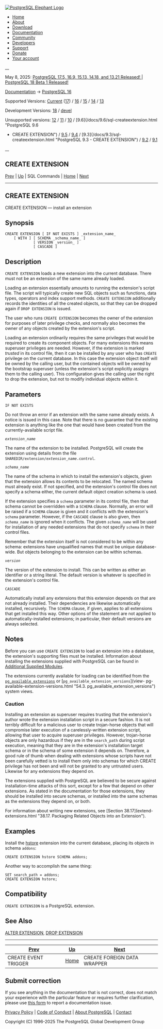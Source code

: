 [ ![PostgreSQL Elephant Logo](/media/img/about/press/elephant.png) ](/)

  * [Home](/ "Home")
  * [About](/about/ "About")
  * [Download](/download/ "Download")
  * [Documentation](/docs/ "Documentation")
  * [Community](/community/ "Community")
  * [Developers](/developer/ "Developers")
  * [Support](/support/ "Support")
  * [Donate](/about/donate/ "Donate")
  * [Your account](/account/ "Your account")

__

May 8, 2025: [ PostgreSQL 17.5, 16.9, 15.13, 14.18, and 13.21 Released! ](/about/news/postgresql-175-169-1513-1418-and-1321-released-3072/) | [ PostgreSQL 18 Beta 1 Released! ](/about/news/postgresql-18-beta-1-released-3070/)

[Documentation](/docs/ "Documentation") -> [PostgreSQL
16](/docs/16/index.html)

Supported Versions: [Current](/docs/current/sql-createextension.html
"PostgreSQL 17 - CREATE EXTENSION") ([17](/docs/17/sql-createextension.html
"PostgreSQL 17 - CREATE EXTENSION")) / [16](/docs/16/sql-createextension.html
"PostgreSQL 16 - CREATE EXTENSION") / [15](/docs/15/sql-createextension.html
"PostgreSQL 15 - CREATE EXTENSION") / [14](/docs/14/sql-createextension.html
"PostgreSQL 14 - CREATE EXTENSION") / [13](/docs/13/sql-createextension.html
"PostgreSQL 13 - CREATE EXTENSION")

Development Versions: [18](/docs/18/sql-createextension.html "PostgreSQL 18 -
CREATE EXTENSION") / [devel](/docs/devel/sql-createextension.html "PostgreSQL
devel - CREATE EXTENSION")

Unsupported versions: [12](/docs/12/sql-createextension.html "PostgreSQL 12 -
CREATE EXTENSION") / [11](/docs/11/sql-createextension.html "PostgreSQL 11 -
CREATE EXTENSION") / [10](/docs/10/sql-createextension.html "PostgreSQL 10 -
CREATE EXTENSION") / [9.6](/docs/9.6/sql-createextension.html "PostgreSQL 9.6
- CREATE EXTENSION") / [9.5](/docs/9.5/sql-createextension.html "PostgreSQL
9.5 - CREATE EXTENSION") / [9.4](/docs/9.4/sql-createextension.html
"PostgreSQL 9.4 - CREATE EXTENSION") / [9.3](/docs/9.3/sql-
createextension.html "PostgreSQL 9.3 - CREATE EXTENSION") /
[9.2](/docs/9.2/sql-createextension.html "PostgreSQL 9.2 - CREATE EXTENSION")
/ [9.1](/docs/9.1/sql-createextension.html "PostgreSQL 9.1 - CREATE
EXTENSION")

__

CREATE EXTENSION  
---  
[Prev](sql-createeventtrigger.html "CREATE EVENT TRIGGER")  | [Up](sql-commands.html "SQL Commands") | SQL Commands | [Home](index.html "PostgreSQL 16.9 Documentation") |  [Next](sql-createforeigndatawrapper.html "CREATE FOREIGN DATA WRAPPER")  
  
* * *

## CREATE EXTENSION

CREATE EXTENSION — install an extension

## Synopsis

    
    
    CREATE EXTENSION [ IF NOT EXISTS ] _extension_name_
        [ WITH ] [ SCHEMA _schema_name_ ]
                 [ VERSION _version_ ]
                 [ CASCADE ]
    

## Description

`CREATE EXTENSION` loads a new extension into the current database. There must
not be an extension of the same name already loaded.

Loading an extension essentially amounts to running the extension's script
file. The script will typically create new SQL objects such as functions, data
types, operators and index support methods. `CREATE EXTENSION` additionally
records the identities of all the created objects, so that they can be dropped
again if `DROP EXTENSION` is issued.

The user who runs `CREATE EXTENSION` becomes the owner of the extension for
purposes of later privilege checks, and normally also becomes the owner of any
objects created by the extension's script.

Loading an extension ordinarily requires the same privileges that would be
required to create its component objects. For many extensions this means
superuser privileges are needed. However, if the extension is marked _trusted_
in its control file, then it can be installed by any user who has `CREATE`
privilege on the current database. In this case the extension object itself
will be owned by the calling user, but the contained objects will be owned by
the bootstrap superuser (unless the extension's script explicitly assigns them
to the calling user). This configuration gives the calling user the right to
drop the extension, but not to modify individual objects within it.

## Parameters

`IF NOT EXISTS`

    

Do not throw an error if an extension with the same name already exists. A
notice is issued in this case. Note that there is no guarantee that the
existing extension is anything like the one that would have been created from
the currently-available script file.

_`extension_name`_

    

The name of the extension to be installed. PostgreSQL will create the
extension using details from the file
`SHAREDIR/extension/`_`extension_name`_`.control`.

_`schema_name`_

    

The name of the schema in which to install the extension's objects, given that
the extension allows its contents to be relocated. The named schema must
already exist. If not specified, and the extension's control file does not
specify a schema either, the current default object creation schema is used.

If the extension specifies a `schema` parameter in its control file, then that
schema cannot be overridden with a `SCHEMA` clause. Normally, an error will be
raised if a `SCHEMA` clause is given and it conflicts with the extension's
`schema` parameter. However, if the `CASCADE` clause is also given, then
_`schema_name`_ is ignored when it conflicts. The given _`schema_name`_ will
be used for installation of any needed extensions that do not specify `schema`
in their control files.

Remember that the extension itself is not considered to be within any schema:
extensions have unqualified names that must be unique database-wide. But
objects belonging to the extension can be within schemas.

_`version`_

    

The version of the extension to install. This can be written as either an
identifier or a string literal. The default version is whatever is specified
in the extension's control file.

`CASCADE`

    

Automatically install any extensions that this extension depends on that are
not already installed. Their dependencies are likewise automatically
installed, recursively. The `SCHEMA` clause, if given, applies to all
extensions that get installed this way. Other options of the statement are not
applied to automatically-installed extensions; in particular, their default
versions are always selected.

## Notes

Before you can use `CREATE EXTENSION` to load an extension into a database,
the extension's supporting files must be installed. Information about
installing the extensions supplied with PostgreSQL can be found in [Additional
Supplied Modules](contrib.html "Appendix F. Additional Supplied Modules and
Extensions").

The extensions currently available for loading can be identified from the
[`pg_available_extensions`](view-pg-available-extensions.html
"54.2. pg_available_extensions") or [`pg_available_extension_versions`](view-
pg-available-extension-versions.html "54.3. pg_available_extension_versions")
system views.

### Caution

Installing an extension as superuser requires trusting that the extension's
author wrote the extension installation script in a secure fashion. It is not
terribly difficult for a malicious user to create trojan-horse objects that
will compromise later execution of a carelessly-written extension script,
allowing that user to acquire superuser privileges. However, trojan-horse
objects are only hazardous if they are in the `search_path` during script
execution, meaning that they are in the extension's installation target schema
or in the schema of some extension it depends on. Therefore, a good rule of
thumb when dealing with extensions whose scripts have not been carefully
vetted is to install them only into schemas for which CREATE privilege has not
been and will not be granted to any untrusted users. Likewise for any
extensions they depend on.

The extensions supplied with PostgreSQL are believed to be secure against
installation-time attacks of this sort, except for a few that depend on other
extensions. As stated in the documentation for those extensions, they should
be installed into secure schemas, or installed into the same schemas as the
extensions they depend on, or both.

For information about writing new extensions, see [Section 38.17](extend-
extensions.html "38.17. Packaging Related Objects into an Extension").

## Examples

Install the [hstore](hstore.html "F.18. hstore — hstore key/value datatype")
extension into the current database, placing its objects in schema `addons`:

    
    
    CREATE EXTENSION hstore SCHEMA addons;
    

Another way to accomplish the same thing:

    
    
    SET search_path = addons;
    CREATE EXTENSION hstore;
    

## Compatibility

`CREATE EXTENSION` is a PostgreSQL extension.

## See Also

[ALTER EXTENSION](sql-alterextension.html "ALTER EXTENSION"), [DROP
EXTENSION](sql-dropextension.html "DROP EXTENSION")

* * *

[Prev](sql-createeventtrigger.html "CREATE EVENT TRIGGER")  | [Up](sql-commands.html "SQL Commands") |  [Next](sql-createforeigndatawrapper.html "CREATE FOREIGN DATA WRAPPER")  
---|---|---  
CREATE EVENT TRIGGER  | [Home](index.html "PostgreSQL 16.9 Documentation") |  CREATE FOREIGN DATA WRAPPER  
  
## Submit correction

If you see anything in the documentation that is not correct, does not match
your experience with the particular feature or requires further clarification,
please use [this form](/account/comments/new/16/sql-createextension.html/) to
report a documentation issue.

[Privacy Policy](/about/privacypolicy) | [Code of Conduct](/about/policies/coc/) | [About PostgreSQL](/about/) | [Contact](/about/contact/)  

Copyright (C) 1996-2025 The PostgreSQL Global Development Group

